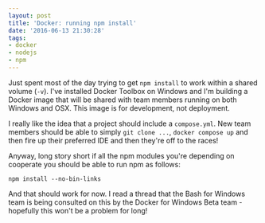 ```yaml
---
layout: post
title: 'Docker: running npm install'
date: '2016-06-13 21:30:28'
tags:
- docker
- nodejs
- npm
---
```


Just spent most of the day trying to get `npm install` to work within a shared volume (`-v`). I've installed Docker Toolbox on Windows and I'm building a Docker image that will be shared with team members running on both Windows and OSX. This image is for development, not deployment. 

I really like the idea that a project should include a `compose.yml`. New team members should be able to simply `git clone ...`, `docker compose up` and then fire up their preferred IDE and then they're off to the races!

Anyway, long story short if all the npm modules you're depending on cooperate you should be able to run npm as follows:

    npm install --no-bin-links

And that should work for now. I read a thread that the Bash for Windows team is being consulted on this by the Docker for Windows Beta team - hopefully this won't be a problem for long!